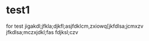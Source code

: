 # test1
for test
jigakdl;jfkla;djkfl;asjfdklcm,zxiowq[jkfdlsa;jcmxzv
jfkdlsa;mczxjdkl;fas
fdjksl;czv
